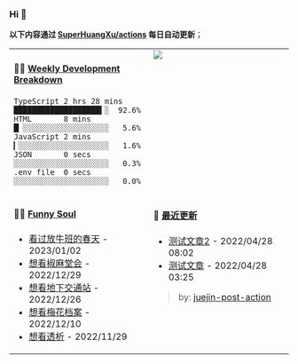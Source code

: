 
### Hi 👋

**以下内容通过 <a href="https://github.com/SuperHuangXu/SuperHuangXu/actions" target="_blank">SuperHuangXu/actions</a> 每日自动更新**；

<table width="800px">
<tr>
<td valign="top" width="50%">

#### 🏊‍♂️ <a href="https://gist.github.com/SuperHuangXu/d3e32e70ad1d22b5a3c5e8fc3c67dcc5" target="_blank">Weekly Development Breakdown</a>

```text
TypeScript 2 hrs 28 mins  ███████████████████▍░  92.6%
HTML       8 mins         █▏░░░░░░░░░░░░░░░░░░░   5.6%
JavaScript 2 mins         ▎░░░░░░░░░░░░░░░░░░░░   1.6%
JSON       0 secs         ░░░░░░░░░░░░░░░░░░░░░   0.3%
.env file  0 secs         ░░░░░░░░░░░░░░░░░░░░░   0.0%
```

</td>
<td valign="top" width="50%">
<a href="https://github.com/SuperHuangXu">
  <img align="center" src="https://github-readme-stats.vercel.app/api/top-langs/?username=SuperHuangXu&layout=compact&theme=radical" />
</a>
</td>
</tr>
<tr>
<td valign="top" width="50%">

#### 🤾‍♂️ <a href="https://www.douban.com/people/135404786/" target="_blank">Funny Soul</a>

* <a href='http://movie.douban.com/subject/1291549/' target='_blank'>看过放牛班的春天</a> - 2023/01/02
* <a href='http://movie.douban.com/subject/27305997/' target='_blank'>想看椒麻堂会</a> - 2022/12/29
* <a href='http://movie.douban.com/subject/2133474/' target='_blank'>想看地下交通站</a> - 2022/12/26
* <a href='http://movie.douban.com/subject/3131843/' target='_blank'>想看梅花档案</a> - 2022/12/10
* <a href='http://movie.douban.com/subject/4011203/' target='_blank'>想看透析</a> - 2022/11/29

</td>
<td valign="top" width="50%">

#### 🤾‍ <a href="https://juejin.cn/user/4142615541064046" target="_blank">最近更新</a>
  * <a href='https://juejin.cn/post/7091561831067566117' target='_blank'>测试文章2</a> - 2022/04/28 08:02
* <a href='https://juejin.cn/post/7091490504222703652' target='_blank'>测试文章</a> - 2022/04/28 03:25

> by: [juejin-post-action](https://github.com/SuperHuangXu/juejin-post-action)

</td>
</tr>
</table>
